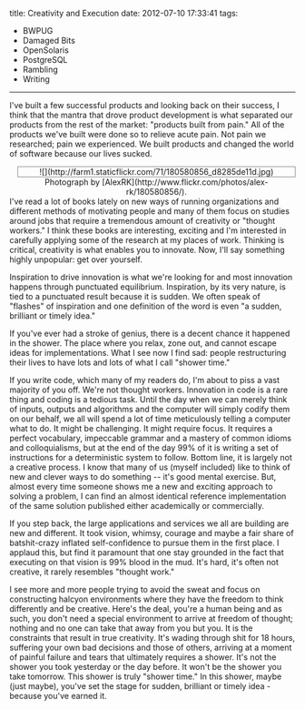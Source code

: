 title: Creativity and Execution
date: 2012-07-10 17:33:41
tags: 
- BWPUG
- Damaged Bits
- OpenSolaris
- PostgreSQL
- Rambling
- Writing
---

I've built a few successful products and looking back on their success, I think that the mantra that drove product development is what separated our products from the rest of the market: "products built from pain." All of the products we've built were done so to relieve acute pain. Not pain we researched; pain we experienced.  We built products and changed the world of software because our lives sucked.

<div style="float:right; margin-left: 1em; text-align:center">
<div style="border: 1px solid #888">
![](http://farm1.staticflickr.com/71/180580856_d8285de11d.jpg)
</div>
Photograph by [AlexRK](http://www.flickr.com/photos/alex-rk/180580856/).
</div>

I've read a lot of books lately on new ways of running organizations and different methods of motivating people and many of them focus on studies around jobs that require a tremendous amount of creativity or "thought workers."  I think these books are interesting, exciting and I'm interested in carefully applying some of the research at my places of work. Thinking is critical, creativity is what enables you to innovate. Now, I'll say something highly unpopular: get over yourself.

Inspiration to drive innovation is what we're looking for and most innovation happens through punctuated equilibrium.  Inspiration, by its very nature, is tied to a punctuated result because it is sudden. We often speak of "flashes" of inspiration and one definition of the word is even "a sudden, brilliant or timely idea."

If you've ever had a stroke of genius, there is a decent chance it happened in the shower.  The place where you relax, zone out, and cannot escape ideas for implementations.  What I see now I find sad: people restructuring their lives to have lots and lots of what I call "shower time."

If you write code, which many of my readers do, I'm about to piss a vast majority of you off.  We're not thought workers.  Innovation in code is a rare thing and coding is a tedious task.  Until the day when we can merely think of inputs, outputs and algorithms and the computer will simply codify them on our behalf, we all will spend a lot of time meticulously telling a computer what to do.  It might be challenging. It might require focus. It requires a perfect vocabulary, impeccable grammar and a mastery of common idioms and colloquialisms, but at the end of the day 99% of it is writing a set of instructions for a deterministic system to follow. Bottom line, it is largely not a creative process.  I know that many of us (myself included) like to think of new and clever ways to do something -- it's good mental exercise.  But, almost every time someone shows me a new and exciting approach to solving a problem, I can find an almost identical reference implementation of the same solution published either academically or commercially.

If you step back, the large applications and services we all are building are new and different. It took vision, whimsy, courage and maybe a fair share of batshit-crazy inflated self-confidence to pursue them in the first place.  I applaud this, but find it paramount that one stay grounded in the fact that executing on that vision is 99% blood in the mud. It's hard, it's often not creative, it rarely resembles "thought work."

I see more and more people trying to avoid the sweat and focus on constructing halcyon environments where they have the freedom to think differently and be creative. Here's the deal, you're a human being and as such, you don't need a special environment to arrive at freedom of thought; nothing and no one can take that away from you but you. It is the constraints that result in true creativity.  It's wading through shit for 18 hours, suffering your own bad decisions and those of others, arriving at a moment of painful failure and tears that ultimately requires a shower. It's not the shower you took yesterday or the day before. It won't be the shower you take tomorrow.  This shower is truly "shower time." In this shower, maybe (just maybe), you've set the stage for sudden, brilliant or timely idea - because you've earned it.